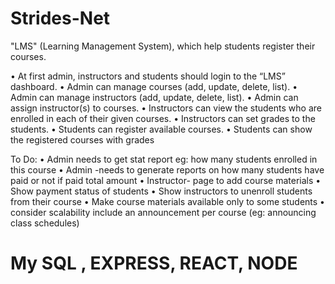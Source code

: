 # Strides-Net
"LMS" (Learning Management System), which help students register their courses.

• At first admin, instructors and students should login to the “LMS” dashboard.
• Admin can manage courses (add, update, delete, list).
• Admin can manage instructors (add, update, delete, list).
• Admin can assign instructor(s) to courses.
• Instructors can view the students who are enrolled in each of their given courses.
• Instructors can set grades to the students.
• Students can register available courses.
• Students can show the registered courses with grades

To Do:
• Admin needs to get stat report eg: how many students enrolled in this course
• Admin -needs to generate reports on how many students have paid or not if paid total amount
• Instructor- page to add course materials
• Show payment status of students
• Show instructors to unenroll students from their course
• Make course materials available only to some students
• consider scalability include an announcement per course (eg: announcing class schedules)

# My SQL , EXPRESS, REACT, NODE
